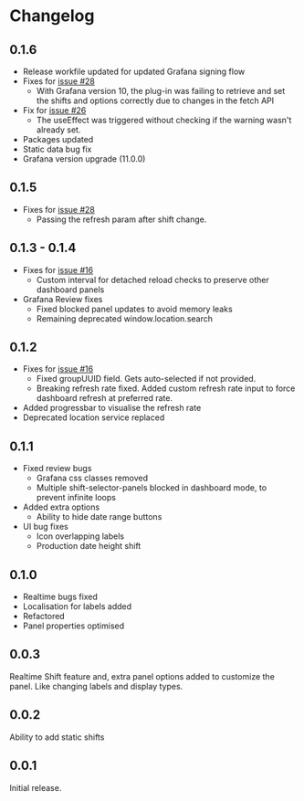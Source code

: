 # Changelog

## 0.1.6
- Release workfile updated for updated Grafana signing flow
- Fixes for [issue #28](https://github.com/isaozler/grafana-shift-selector/issues/33)
  - With Grafana version 10, the plug-in was failing to retrieve and set the shifts and options correctly due to changes in the fetch API
- Fix for [issue #26](https://github.com/isaozler/grafana-shift-selector/issues/26)
  - The useEffect was triggered without checking if the warning wasn't already set.
- Packages updated
- Static data bug fix
- Grafana version upgrade (11.0.0)

## 0.1.5
- Fixes for [issue #28](https://github.com/isaozler/grafana-shift-selector/issues/28)
  - Passing the refresh param after shift change.

## 0.1.3 - 0.1.4

- Fixes for [issue #16](https://github.com/isaozler/grafana-shift-selector/issues/16)
  - Custom interval for detached reload checks to preserve other dashboard panels
- Grafana Review fixes
  - Fixed blocked panel updates to avoid memory leaks
  - Remaining deprecated window.location.search

## 0.1.2

- Fixes for [issue #16](https://github.com/isaozler/grafana-shift-selector/issues/16)
  - Fixed groupUUID field. Gets auto-selected if not provided.
  - Breaking refresh rate fixed. Added custom refresh rate input to force dashboard refresh at preferred rate.
- Added progressbar to visualise the refresh rate
- Deprecated location service replaced

## 0.1.1

- Fixed review bugs
  - Grafana css classes removed
  - Multiple shift-selector-panels blocked in dashboard mode, to prevent infinite loops
- Added extra options
  - Ability to hide date range buttons
- UI bug fixes
  - Icon overlapping labels
  - Production date height shift

## 0.1.0

- Realtime bugs fixed
- Localisation for labels added
- Refactored
- Panel properties optimised

## 0.0.3

Realtime Shift feature and, extra panel options added to customize the panel. Like changing labels and display types.

## 0.0.2

Ability to add static shifts

## 0.0.1

Initial release.
